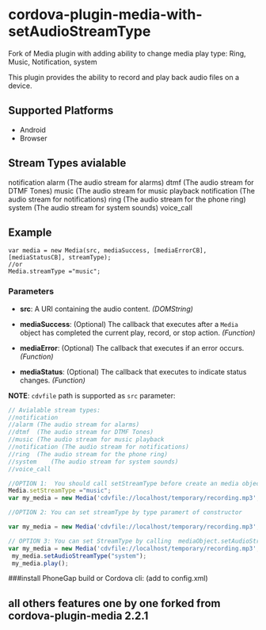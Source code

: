 <!--
# license: Licensed to the Apache Software Foundation (ASF) under one
#         or more contributor license agreements.  See the NOTICE file
#         distributed with this work for additional information
#         regarding copyright ownership.  The ASF licenses this file
#         to you under the Apache License, Version 2.0 (the
#         "License"); you may not use this file except in compliance
#         with the License.  You may obtain a copy of the License at
#
#           http://www.apache.org/licenses/LICENSE-2.0
#
#         Unless required by applicable law or agreed to in writing,
#         software distributed under the License is distributed on an
#         "AS IS" BASIS, WITHOUT WARRANTIES OR CONDITIONS OF ANY
#         KIND, either express or implied.  See the License for the
#         specific language governing permissions and limitations
#         under the License.
-->

# cordova-plugin-media-with-setAudioStreamType

Fork of Media plugin with adding ability to change media play type: Ring, Music, Notification, system


This plugin provides the ability to record and play back audio files on a device.


## Supported Platforms

- Android
- Browser

## Stream Types avialable 
notification
alarm	(The audio stream for alarms)
dtmf	(The audio stream for DTMF Tones)
music	(The audio stream for music playback
notification (The audio stream for notifications)
ring	(The audio stream for the phone ring)
system	(The audio stream for system sounds)
voice_call
## Example 

    var media = new Media(src, mediaSuccess, [mediaErrorCB], [mediaStatusCB], streamType);
    //or
    Media.streamType ="music";
	
### Parameters

- __src__: A URI containing the audio content. _(DOMString)_

- __mediaSuccess__: (Optional) The callback that executes after a `Media` object has completed the current play, record, or stop action. _(Function)_

- __mediaError__: (Optional) The callback that executes if an error occurs. _(Function)_

- __mediaStatus__: (Optional) The callback that executes to indicate status changes. _(Function)_

__NOTE__: `cdvfile` path is supported as `src` parameter:
```javascript
// Avialable stream types:
//notification
//alarm	(The audio stream for alarms)
//dtmf	(The audio stream for DTMF Tones)
//music	(The audio stream for music playback
//notification (The audio stream for notifications)
//ring	(The audio stream for the phone ring)
//system	(The audio stream for system sounds)
//voice_call

//OPTION 1:  You should call setStreamType before create an media object
Media.setStreamType ="music";
var my_media = new Media('cdvfile://localhost/temporary/recording.mp3', ...);

//OPTION 2: You can set streamType by type paramert of constructor 

var my_media = new Media('cdvfile://localhost/temporary/recording.mp3', ..., "music");

// OPTION 3: You can set StreamType by calling  mediaObject.setAudioStreamType(type) methon BEFORE call play() method;
var my_media = new Media('cdvfile://localhost/temporary/recording.mp3', ...);
 my_media.setAudioStreamType("system");
 my_media.play();
```

###install
PhoneGap build or Cordova cli:  <plugin name="cordova-plugin-media-extended" source="npm" version="2.2.3"></plugin> (add to config.xml)


## all others features one by one forked from cordova-plugin-media 2.2.1

 
